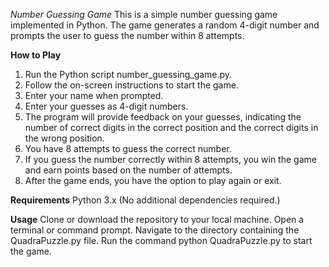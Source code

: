 _Number Guessing Game_
This is a simple number guessing game implemented in Python. The game generates a random 4-digit number and prompts the user to guess the number within 8 attempts.

**How to Play**
1. Run the Python script number_guessing_game.py.
2. Follow the on-screen instructions to start the game.
3. Enter your name when prompted.
4. Enter your guesses as 4-digit numbers.
5. The program will provide feedback on your guesses, indicating the number of correct digits in the correct position and the correct digits in the wrong position.
6. You have 8 attempts to guess the correct number.
7. If you guess the number correctly within 8 attempts, you win the game and earn points based on the number of attempts.
8. After the game ends, you have the option to play again or exit.

**Requirements**
Python 3.x
(No additional dependencies required.)

**Usage**
Clone or download the repository to your local machine.
Open a terminal or command prompt.
Navigate to the directory containing the QuadraPuzzle.py file.
Run the command python QuadraPuzzle.py to start the game.
